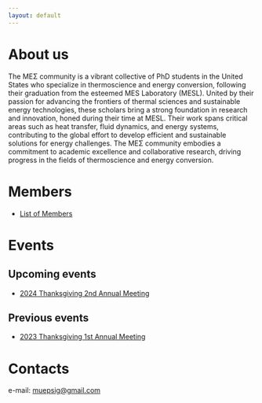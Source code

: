 ```yaml
---
layout: default
---
```

# About us

The ΜΕΣ community is a vibrant collective of PhD students in the United States who specialize in thermoscience and energy conversion, following their graduation from the esteemed ΜΕS Laboratory (MESL). United by their passion for advancing the frontiers of thermal sciences and sustainable energy technologies, these scholars bring a strong foundation in research and innovation, honed during their time at MESL. Their work spans critical areas such as heat transfer, fluid dynamics, and energy systems, contributing to the global effort to develop efficient and sustainable solutions for energy challenges. The ΜΕΣ community embodies a commitment to academic excellence and collaborative research, driving progress in the fields of thermoscience and energy conversion.


# Members
*  [List of Members](./List-of-Members)

# Events
## Upcoming events
*  [2024 Thanksgiving 2nd Annual Meeting](./2nd-Annual-Meeting)

## Previous events
*  [2023 Thanksgiving 1st Annual Meeting](./1st-Annual-Meeting)

# Contacts
e-mail: muepsig@gmail.com
